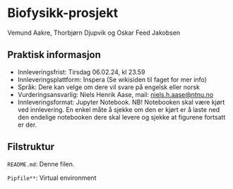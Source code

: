 # Biofysikk-prosjekt
Vemund Aakre, Thorbjørn Djupvik og Oskar Feed Jakobsen

## Praktisk informasjon
- Innleveringsfrist: Tirsdag 06.02.24, kl 23.59
- Innleveringsplattform: Inspera (Se wikisiden til faget for mer info)
- Språk: Dere kan velge om dere vil svare på engelsk eller norsk
- Vurderingsansvarlig: Niels Henrik Aase, mail: niels.h.aase@ntnu.no
- Innleveringsformat: Jupyter Notebook.
NB! Notebooken skal være kjørt ved innlevering. En enkel måte å sjekke om den er
kjørt er å laste ned den endelige notebooken dere skal levere og sjekke at figurene fortsatt
er der.

## Filstruktur

`README.md`: Denne filen.

`Pipfile**`: Virtual environment
